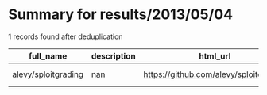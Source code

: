 
# Summary for results/2013/05/04
    
1 records found after deduplication

| full_name | description | html_url | matched_list | matched_count | pushed_at | size | stargazers_count | language | forks_count | vul_ids |
|---------------------|---------------|----------------------------------------|----------------|-----------------|---------------------------|--------|--------------------|------------|---------------|-----------|
| alevy/sploitgrading | nan | https://github.com/alevy/sploitgrading | ['sploit'] | 1 | 2013-05-04 23:34:21+00:00 | 108 | 0 | Shell | 0 | [] |
